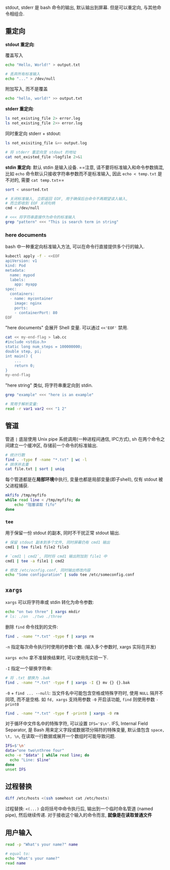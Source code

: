 stdout, stderr 是 bash 命令的输出, 默认输出到屏幕. 但是可以重定向, 与其他命令相组合.

## 重定向

**stdout 重定向**:

覆盖写入
```bash
echo "Hello, World!" > output.txt

# 丢弃所有标准输入
echo "..." > /dev/null
```

附加写入, 而不是覆盖
```bash
echo "hello, world!" >> output.txt
```

**stderr 重定向**:

```bash
ls not_existing_file 2> error.log
ls not_existing_file 2>> error.log
```

同时重定向 stderr + stdout:

```bash
ls not_exisiting_file &>> output.log

# 将 stderr 重定向至 stdout 的地址
cat not_existed_file >logfile 2>&1
```

**stdin 重定向**: 默认 stdin 是输入设备. ==注意, 请不要将标准输入和命令参数搞混, 比如 `echo` 命令默认只接收字符串参数而不是标准输入, 因此 `echo < temp.txt` 是不对的, 需要 `cat temp.txt`==

```bash 
sort < unsorted.txt

# 关闭标准输入, 立即返回 EOF, 用于确保后台命令不再期望读入输入, 
# 而立即收到 EOF 关闭句柄
cmd < /dev/null

# <<< 将字符串直接作为命令的标准输入
grep "pattern" <<< "This is search term in string"
```

### here documents

bash 中一种重定向标准输入方法, 可以在命令行直接提供多个行的输入.

```bash
kubectl apply -f - <<EOF
apiVersion: v1
kind: Pod
metadata:
  name: mypod
  labels:
    app: myapp
spec:
  containers:
  - name: mycontainer
    image: nginx
    ports:
    - containerPort: 80
EOF
```

"here documents" 会展开 Shell 变量. 可以通过 `<<'EOF'` 禁用.

```bash
cat << my-end-flag > lab.cc
#include <stdio.h>
static long num_steps = 100000000;
double step, pi;
int main() {
	...
	return 0;
}
my-end-flag
```

"here string" 类似, 将字符串重定向到 stdin.

```bash
grep "example" <<< "here is an example"

# 常用于解析变量:
read -r var1 var2 <<< "1 2"
```

## 管道

管道 `|` 底层使用 Unix pipe 系统调用(一种进程间通信, IPC方式), sh 在两个命令之间建立一个缓冲区, 存储前一个命令的标准输出.

```bash
# 统计行数
find . -type f -name "*.txt" | wc -l
# 排序并去重
cat file.txt | sort | uniq
```

每个管道都是在**局部环境**中执行, 变量也都是局部变量(即子shell), 仅有 stdout 被父进程捕获.

```bash
mkfifo /tmp/myfifo
while read line < /tmp/myfifo; do
	echo "阻塞读取 fifo"
done
```

### `tee`

用于保留一份 stdout 的副本, 同时不干扰正常 stdout 输出.

```bash
# 保留 stdout 副本到多个文件, 同时屏幕仍有 cmd1 输出
cmd1 | tee file1 file2 file3

# `cmd1 | cmd2`, 同时将 cmd1 输出附加到 file1 中
cmd1 | tee -a file1 | cmd2

# 修改 /etc/ocnfig.conf, 同时输出修改内容
echo "Some configuration" | sudo tee /etc/someconfig.conf
```

## `xargs`

`xargs` 可以将字符串或 stdin 转化为命令参数:

```bash
echo "on two three" | xargs mkdir
# ls: ./on  ./two ./three
```

删除 `find` 命令找到的文件:

```bash
find . -name "*.txt" -type f | xargs rm
```

`-n` 指定每次命令执行时使用的参数个数. (输入多个参数时, xargs 实际在并发)

`xargs echo` 拿不准替换结果时, 可以使用先实验一下.

`-I` 指定一个替换字符串:
```bash
# 将 .txt 替换为 .bak
find . -name "*.txt" -type f | xargs -I {} mv {} {}.bak
```

`-0` + `find ... --null`: 当文件名中可能包含空格或特殊字符时, 使用 `NULL` 隔开不同项, 而不是空格. 如 `fd, xargs` 支持用参数 `-0` 开启该功能, `find` 则使用参数 `-print0`

```bash
find . -name "*.txt" -type f -print0 | xargs -0 rm
```

对于循环中文件名中的特殊字符, 可以设置 `IFS='$\n'`. IFS, Internal Field Separator, 是 Bash 用来定义字段或数据项分隔符的特殊变量, 默认值包含 `space, \t, \n`, 在读取一行数据或展开一个数组时可能导致问题.

```bash
IFS=$'\n'
data="one two\nthree four"
echo -e "$data" | while read line; do
  echo "Line: $line"
done
unset IFS
```

## 过程替换

```bash
diff /etc/hosts <(ssh somehost cat /etc/hosts)
```

过程替换: `<(...)` 会将括号中命令执行后, 输出到一个临时命名管道 (named pipe), 然后继续传递. 对于接收这个输入的命令而言, **就像是在读取普通文件**


## 用户输入

```sh
read -p "What's your name?" name

# equal to:
echo "What's your name?"
read name
```